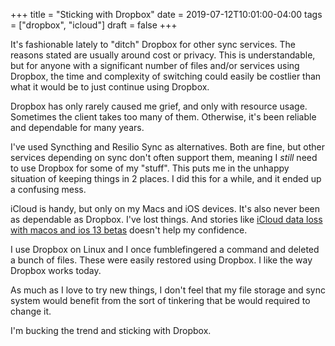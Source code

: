 +++
title = "Sticking with Dropbox"
date = 2019-07-12T10:01:00-04:00
tags = ["dropbox", "icloud"]
draft = false
+++

It's fashionable lately to "ditch" Dropbox for other sync services. The reasons stated are usually around cost or privacy. This is understandable, but for anyone with a significant number of files and/or services using Dropbox, the time and complexity of switching could easily be costlier than what it would be to just continue using Dropbox.

Dropbox has only rarely caused me grief, and only with resource usage. Sometimes the client takes too many of them. Otherwise, it's been reliable and dependable for many years.

I've used Syncthing and Resilio Sync as alternatives. Both are fine, but other services depending on sync don't often support them, meaning I _still_ need to use Dropbox for some of my "stuff". This puts me in the unhappy situation of keeping things in 2 places. I did this for a while, and it ended up a confusing mess.

iCloud is handy, but only on my Macs and iOS devices. It's also never been as dependable as Dropbox. I've lost things. And stories like [iCloud data loss with macos and ios 13 betas](https://mjtsai.com/blog/2019/07/11/icloud-data-loss-with-macos-10-15-and-ios-13-betas/) doesn't help my confidence.

I use Dropbox on Linux and I once fumblefingered a command and deleted a bunch of files. These were easily restored using Dropbox. I like the way Dropbox works today.

As much as I love to try new things, I don't feel that my file storage and sync system would benefit from the sort of tinkering that be would required to change it.

I'm bucking the trend and sticking with Dropbox.
